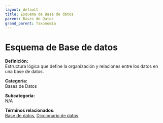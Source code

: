 ```yaml
---
layout: default
title: Esquema de Base de datos
parent: Bases de Datos
grand_parent: Taxonomía
---
```


# Esquema de Base de datos

**Definición:**  
Estructura lógica que define la organización y relaciones entre los datos en una base de datos.

**Categoría:**  
Bases de Datos

**Subcategoría:**  
N/A

**Términos relacionados:**  
[Base de datos](https://maleniski.github.io/diccionario-angl-tec-mx/docs/taxonomia/bases-de-datos/base-de-datos.html), [Diccionario de datos](https://maleniski.github.io/diccionario-angl-tec-mx/docs/taxonomia/bases-de-datos/diccionario-de-datos.html)
